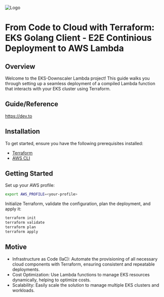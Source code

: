 ![Logo](https://s3.eu-central-1.amazonaws.com/huseynov.tarlan/devops-bordered.png)

# From Code to Cloud with Terraform: EKS Golang Client - E2E Continious Deployment to AWS Lambda

## Overview
Welcome to the EKS-Downscaler Lambda project! This guide walks you through setting up a seamless deployment of a compiled Lambda function that interacts with your EKS cluster using Terraform.

## Guide/Reference
https://dev.to

## Installation
To get started, ensure you have the following prerequisites installed:

- [Terraform](https://www.terraform.io/downloads)
- [AWS CLI](https://docs.aws.amazon.com/cli/latest/userguide/getting-started-install.html#cliv2-linux-install)

## Getting Started

Set up your AWS profile:

```sh
export AWS_PROFILE=<your-profile>
```

Initialize Terraform, validate the configuration, plan the deployment, and apply it:
```sh
terraform init
terraform validate
terraform plan
terraform apply
```
## Motive
- Infrastructure as Code (IaC): Automate the provisioning of all necessary cloud components with Terraform, ensuring consistent and repeatable deployments.
- Cost Optimization: Use Lambda functions to manage EKS resources dynamically, helping to optimize costs.
- Scalability: Easily scale the solution to manage multiple EKS clusters and workloads.

